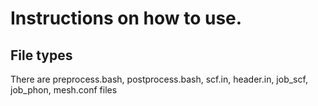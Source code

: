 # Instructions on how to use.

## File types
There are preprocess.bash, postprocess.bash, scf.in, header.in, job_scf, job_phon, mesh.conf files

